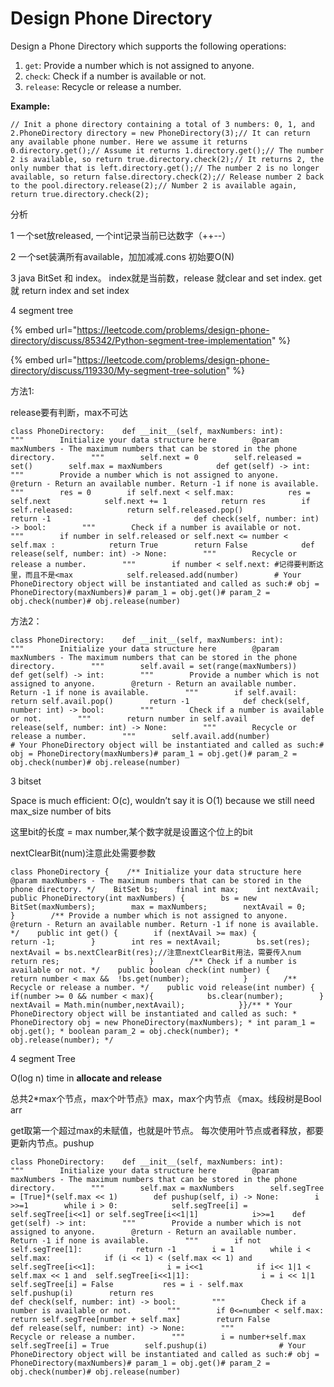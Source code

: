 # Design Phone Directory



Design a Phone Directory which supports the following operations:

1. `get`: Provide a number which is not assigned to anyone.
2. `check`: Check if a number is available or not.
3. `release`: Recycle or release a number.

**Example:**

```text
// Init a phone directory containing a total of 3 numbers: 0, 1, and 2.PhoneDirectory directory = new PhoneDirectory(3);// It can return any available phone number. Here we assume it returns 0.directory.get();// Assume it returns 1.directory.get();// The number 2 is available, so return true.directory.check(2);// It returns 2, the only number that is left.directory.get();// The number 2 is no longer available, so return false.directory.check(2);// Release number 2 back to the pool.directory.release(2);// Number 2 is available again, return true.directory.check(2);
```



分析

1 一个set放released,  一个int记录当前已达数字（++--）

2 一个set装满所有available，加加减减.cons 初始要O\(N\)

3  java BitSet 和 index。 index就是当前数，release  就clear and set index. get 就 return index and set index

4 segment tree

{% embed url="https://leetcode.com/problems/design-phone-directory/discuss/85342/Python-segment-tree-implementation" %}

{% embed url="https://leetcode.com/problems/design-phone-directory/discuss/119330/My-segment-tree-solution" %}

方法1:

release要有判断，max不可达

```text
class PhoneDirectory:    def __init__(self, maxNumbers: int):        """        Initialize your data structure here        @param maxNumbers - The maximum numbers that can be stored in the phone directory.        """        self.next = 0        self.released = set()        self.max = maxNumbers            def get(self) -> int:        """        Provide a number which is not assigned to anyone.        @return - Return an available number. Return -1 if none is available.        """        res = 0        if self.next < self.max:            res = self.next            self.next += 1            return res        if self.released:            return self.released.pop()                return -1                                def check(self, number: int) -> bool:        """        Check if a number is available or not.        """        if number in self.released or self.next <= number < self.max :            return True        return False            def release(self, number: int) -> None:        """        Recycle or release a number.        """        if number < self.next: #记得要判断这里，而且不是<max            self.released.add(number)        # Your PhoneDirectory object will be instantiated and called as such:# obj = PhoneDirectory(maxNumbers)# param_1 = obj.get()# param_2 = obj.check(number)# obj.release(number)
```

方法2：

```text
class PhoneDirectory:    def __init__(self, maxNumbers: int):        """        Initialize your data structure here        @param maxNumbers - The maximum numbers that can be stored in the phone directory.        """        self.avail = set(range(maxNumbers))            def get(self) -> int:        """        Provide a number which is not assigned to anyone.        @return - Return an available number. Return -1 if none is available.        """        if self.avail:            return self.avail.pop()        return -1            def check(self, number: int) -> bool:        """        Check if a number is available or not.        """        return number in self.avail            def release(self, number: int) -> None:        """        Recycle or release a number.        """        self.avail.add(number)                    # Your PhoneDirectory object will be instantiated and called as such:# obj = PhoneDirectory(maxNumbers)# param_1 = obj.get()# param_2 = obj.check(number)# obj.release(number)
```

3 bitset

Space is much efficient: O\(c\), wouldn’t say it is O\(1\) because we still need max\_size number of bits

这里bit的长度 = max number,某个数字就是设置这个位上的bit

nextClearBit\(num\)注意此处需要参数

```text
class PhoneDirectory {    /** Initialize your data structure here        @param maxNumbers - The maximum numbers that can be stored in the phone directory. */    BitSet bs;    final int max;    int nextAvail;    public PhoneDirectory(int maxNumbers) {        bs = new BitSet(maxNumbers);        max = maxNumbers;        nextAvail = 0;          }        /** Provide a number which is not assigned to anyone.        @return - Return an available number. Return -1 if none is available. */    public int get() {        if (nextAvail >= max) {            return -1;        }        int res = nextAvail;        bs.set(res);         nextAvail = bs.nextClearBit(res);//注意nextClearBit用法，需要传入num        return res;                    }        /** Check if a number is available or not. */    public boolean check(int number) {        return number < max &&  !bs.get(number);            }        /** Recycle or release a number. */    public void release(int number) {        if(number >= 0 && number < max){            bs.clear(number);        }        nextAvail = Math.min(number,nextAvail);            }}/** * Your PhoneDirectory object will be instantiated and called as such: * PhoneDirectory obj = new PhoneDirectory(maxNumbers); * int param_1 = obj.get(); * boolean param_2 = obj.check(number); * obj.release(number); */
```

4 segment Tree

O\(log n\) time in **allocate and release**

总共2\*max个节点，max个叶节点》max，max个内节点 《max。线段树是Bool arr

get取第一个超过max的未赋值，也就是叶节点。 每次使用叶节点或者释放，都要更新内节点。pushup

```text
class PhoneDirectory:    def __init__(self, maxNumbers: int):        """        Initialize your data structure here        @param maxNumbers - The maximum numbers that can be stored in the phone directory.        """        self.max = maxNumbers        self.segTree = [True]*(self.max << 1)        def pushup(self, i) -> None:        i >>=1        while i > 0:            self.segTree[i] =  self.segTree[i<<1] or self.segTree[i<<1|1]            i>>=1    def get(self) -> int:        """        Provide a number which is not assigned to anyone.        @return - Return an available number. Return -1 if none is available.        """        if not self.segTree[1]:            return -1        i = 1        while i < self.max:            if (i << 1) < (self.max << 1) and  self.segTree[i<<1]:                i = i<<1            if i<< 1|1 < self.max << 1 and  self.segTree[i<<1|1]:                i = i << 1|1        self.segTree[i] = False           res = i - self.max        self.pushup(i)        return res                                        def check(self, number: int) -> bool:        """        Check if a number is available or not.        """        if 0<=number < self.max:            return self.segTree[number + self.max]        return False            def release(self, number: int) -> None:        """                Recycle or release a number.        """        i = number+self.max        self.segTree[i] = True        self.pushup(i)                # Your PhoneDirectory object will be instantiated and called as such:# obj = PhoneDirectory(maxNumbers)# param_1 = obj.get()# param_2 = obj.check(number)# obj.release(number)
```

